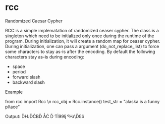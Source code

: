# rcc
Randomized Caesar Cypher

RCC is a simple implematation of randomized ceaser cypher. The class is a singleton which need to be initialized only once during the runtime of the program. During initialization, it will create a random map for ceaser cypher. During initialization, one can pass a argument (do_not_replace_list) to force some characters to stay as-is after the encoding. By default the following characters stay as-is during encoding:
* space
* period
* forward slash
* backward slash

Example

from rcc import Rcc \n
rcc_obj = Rcc.instance()
test_str = "alaska is a funny pl\\ace"

Output:
ĎǶĎĆBĎ ǺĆ Ď ƬÌ99ǉ ºǶ\ĎƐõ
